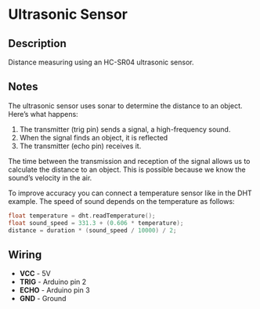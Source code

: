 # Ultrasonic Sensor

## Description

Distance measuring using an HC-SR04 ultrasonic sensor.

## Notes

The ultrasonic sensor uses sonar to determine the distance to an object. Here’s what happens:

1. The transmitter (trig pin) sends a signal, a high-frequency sound.
2. When the signal finds an object, it is reflected
3. The transmitter (echo pin) receives it.

The time between the transmission and reception of the signal allows us to calculate the distance to an object. This is possible because we know the sound’s velocity in the air.

To improve accuracy you can connect a temperature sensor like in the DHT example. The speed of sound depends on the temperature as follows:

```c
float temperature = dht.readTemperature();
float sound_speed = 331.3 + (0.606 * temperature);
distance = duration * (sound_speed / 10000) / 2;
```

## Wiring

- **VCC** - 5V
- **TRIG** - Arduino pin 2
- **ECHO** - Arduino pin 3
- **GND** - Ground
